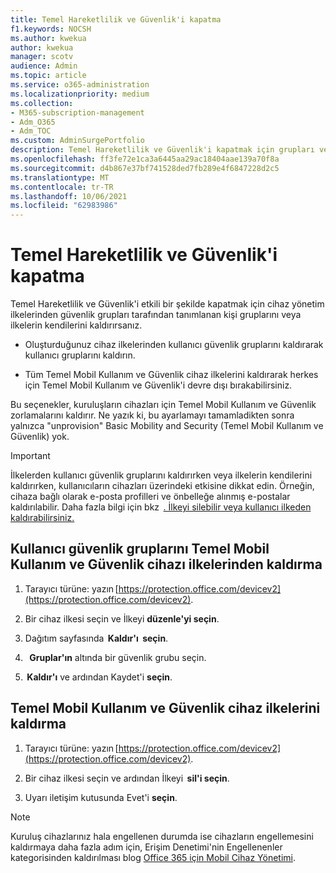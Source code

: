 ```yaml
---
title: Temel Hareketlilik ve Güvenlik'i kapatma
f1.keywords: NOCSH
ms.author: kwekua
author: kwekua
manager: scotv
audience: Admin
ms.topic: article
ms.service: o365-administration
ms.localizationpriority: medium
ms.collection:
- M365-subscription-management
- Adm_O365
- Adm_TOC
ms.custom: AdminSurgePortfolio
description: Temel Hareketlilik ve Güvenlik'i kapatmak için grupları veya ilkeleri kaldırın.
ms.openlocfilehash: ff3fe72e1ca3a6445aa29ac18404aae139a70f8a
ms.sourcegitcommit: d4b867e37bf741528ded7fb289e4f6847228d2c5
ms.translationtype: MT
ms.contentlocale: tr-TR
ms.lasthandoff: 10/06/2021
ms.locfileid: "62983986"
---
```

# <a name="turn-off-basic-mobility-and-security"></a>Temel Hareketlilik ve Güvenlik'i kapatma

Temel Hareketlilik ve Güvenlik'i etkili bir şekilde kapatmak için cihaz yönetim ilkelerinden güvenlik grupları tarafından tanımlanan kişi gruplarını veya ilkelerin kendilerini kaldırırsanız.

- Oluşturduğunuz cihaz ilkelerinden kullanıcı güvenlik gruplarını kaldırarak kullanıcı gruplarını kaldırın.

- Tüm Temel Mobil Kullanım ve Güvenlik cihaz ilkelerini kaldırarak herkes için Temel Mobil Kullanım ve Güvenlik'i devre dışı bırakabilirsiniz.

Bu seçenekler, kuruluşların cihazları için Temel Mobil Kullanım ve Güvenlik zorlamalarını kaldırır. Ne yazık ki, bu ayarlamayı tamamladikten sonra yalnızca "unprovision" Basic Mobility and Security (Temel Mobil Kullanım ve Güvenlik) yok.

> [!IMPORTANT]
> İlkelerden kullanıcı güvenlik gruplarını kaldırırken veya ilkelerin kendilerini kaldırırken, kullanıcıların cihazları üzerindeki etkisine dikkat edin. Örneğin, cihaza bağlı olarak e-posta profilleri ve önbelleğe alınmış e-postalar kaldırılabilir. Daha fazla bilgi için bkz  [. İlkeyi silebilir veya kullanıcı ilkeden kaldırabilirsiniz.](../../admin/basic-mobility-security/create-device-security-policies.md)

## <a name="remove-user-security-groups-from-basic-mobility-and-security-device-policies"></a>Kullanıcı güvenlik gruplarını Temel Mobil Kullanım ve Güvenlik cihazı ilkelerinden kaldırma

1. Tarayıcı türüne: yazın [https://protection.office.com/devicev2](https://protection.office.com/devicev2).

2. Bir cihaz ilkesi seçin ve İlkeyi **düzenle'yi seçin**.

3. Dağıtım sayfasında  **Kaldır'ı**  **seçin**.

4.   **Gruplar'ın** altında bir güvenlik grubu seçin.

5.  **Kaldır'ı** ve ardından Kaydet'i **seçin**.

## <a name="remove-basic-mobility-and-security-device-policies"></a>Temel Mobil Kullanım ve Güvenlik cihaz ilkelerini kaldırma

1. Tarayıcı türüne: yazın [https://protection.office.com/devicev2](https://protection.office.com/devicev2).

2. Bir cihaz ilkesi seçin ve ardından İlkeyi  **sil'i seçin**.

3. Uyarı iletişim kutusunda Evet'i **seçin**.

> [!NOTE]
> Kuruluş cihazlarınız hala engellenen durumda ise cihazların engellemesini kaldırmaya daha fazla adım için, Erişim Denetimi'nin Engellenenler kategorisinden kaldırılması blog [Office 365 için Mobil Cihaz Yönetimi](https://techcommunity.microsoft.com/t5/Intune-Customer-Success/Removing-Access-Control-from-Mobile-Device-Management-for-Office/ba-p/279934).
